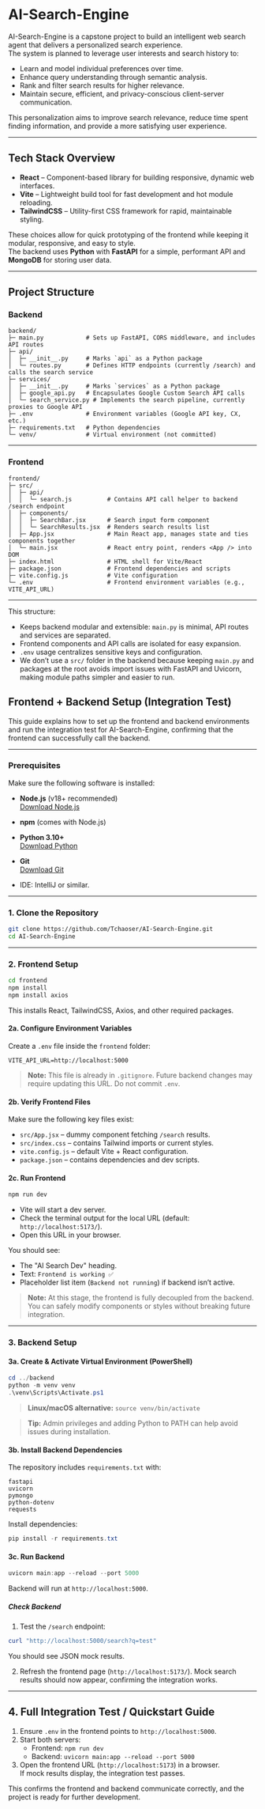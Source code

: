 # AI-Search-Engine

AI-Search-Engine is a capstone project to build an intelligent web search agent that delivers a personalized search experience.  
The system is planned to leverage user interests and search history to:

- Learn and model individual preferences over time.
- Enhance query understanding through semantic analysis.
- Rank and filter search results for higher relevance.
- Maintain secure, efficient, and privacy-conscious client-server communication.

This personalization aims to improve search relevance, reduce time spent finding information, and provide a more satisfying user experience.

---

## Tech Stack Overview

- **React** – Component-based library for building responsive, dynamic web interfaces.
- **Vite** – Lightweight build tool for fast development and hot module reloading.
- **TailwindCSS** – Utility-first CSS framework for rapid, maintainable styling.

These choices allow for quick prototyping of the frontend while keeping it modular, responsive, and easy to style.  
The backend uses **Python** with **FastAPI** for a simple, performant API and **MongoDB** for storing user data.

---

## Project Structure

### Backend

```
backend/
├─ main.py            # Sets up FastAPI, CORS middleware, and includes API routes
├─ api/
│  ├─ __init__.py     # Marks `api` as a Python package
│  └─ routes.py       # Defines HTTP endpoints (currently /search) and calls the search service
├─ services/
│  ├─ __init__.py     # Marks `services` as a Python package
│  ├─ google_api.py   # Encapsulates Google Custom Search API calls
│  └─ search_service.py # Implements the search pipeline, currently proxies to Google API
├─ .env               # Environment variables (Google API key, CX, etc.)
├─ requirements.txt   # Python dependencies
└─ venv/              # Virtual environment (not committed)
```

---

### Frontend

```
frontend/
├─ src/
│  ├─ api/
│  │  └─ search.js          # Contains API call helper to backend /search endpoint
│  ├─ components/
│  │  ├─ SearchBar.jsx      # Search input form component
│  │  └─ SearchResults.jsx  # Renders search results list
│  ├─ App.jsx               # Main React app, manages state and ties components together
│  └─ main.jsx              # React entry point, renders <App /> into DOM
├─ index.html               # HTML shell for Vite/React
├─ package.json             # Frontend dependencies and scripts
├─ vite.config.js           # Vite configuration
└─ .env                     # Frontend environment variables (e.g., VITE_API_URL)
```

---

This structure:

* Keeps backend modular and extensible: `main.py` is minimal, API routes and services are separated.
* Frontend components and API calls are isolated for easy expansion.
* `.env` usage centralizes sensitive keys and configuration.
* We don’t use a `src/` folder in the backend because keeping `main.py` and packages at the root avoids import issues with FastAPI and Uvicorn, making module paths simpler and easier to run.

## Frontend + Backend Setup (Integration Test)

This guide explains how to set up the frontend and backend environments and run the integration test for AI-Search-Engine, confirming that the frontend can successfully call the backend.

---

### Prerequisites

Make sure the following software is installed:

- **Node.js** (v18+ recommended)  
  [Download Node.js](https://nodejs.org/)

- **npm** (comes with Node.js)

- **Python 3.10+**  
  [Download Python](https://www.python.org/)

- **Git**  
  [Download Git](https://git-scm.com/)

- IDE: IntelliJ or similar.

---

### 1. Clone the Repository

```bash
git clone https://github.com/Tchaoser/AI-Search-Engine.git
cd AI-Search-Engine
```

---

### 2. Frontend Setup

```bash
cd frontend
npm install
npm install axios
```

This installs React, TailwindCSS, Axios, and other required packages.

#### 2a. Configure Environment Variables

Create a `.env` file inside the `frontend` folder:

```
VITE_API_URL=http://localhost:5000
```

> **Note:** This file is already in `.gitignore`. Future backend changes may require updating this URL. Do not commit `.env`.

#### 2b. Verify Frontend Files

Make sure the following key files exist:

* `src/App.jsx` – dummy component fetching `/search` results.
* `src/index.css` – contains Tailwind imports or current styles.
* `vite.config.js` – default Vite + React configuration.
* `package.json` – contains dependencies and dev scripts.

#### 2c. Run Frontend

```bash
npm run dev
```

* Vite will start a dev server.
* Check the terminal output for the local URL (default: `http://localhost:5173/`).
* Open this URL in your browser.

You should see:

* The "AI Search Dev" heading.
* Text: `Frontend is working ✅`
* Placeholder list item (`Backend not running`) if backend isn’t active.

> **Note:** At this stage, the frontend is fully decoupled from the backend. You can safely modify components or styles without breaking future integration.

---

### 3. Backend Setup

#### 3a. Create & Activate Virtual Environment (PowerShell)

```powershell
cd ../backend
python -m venv venv
.\venv\Scripts\Activate.ps1
```

> **Linux/macOS alternative:** `source venv/bin/activate`

> **Tip:** Admin privileges and adding Python to PATH can help avoid issues during installation.

#### 3b. Install Backend Dependencies

The repository includes `requirements.txt` with:

```
fastapi
uvicorn
pymongo
python-dotenv
requests
```

Install dependencies:

```powershell
pip install -r requirements.txt
```

#### 3c. Run Backend

```powershell
uvicorn main:app --reload --port 5000
```

Backend will run at `http://localhost:5000`.

##### Check Backend

1. Test the `/search` endpoint:

```powershell
curl "http://localhost:5000/search?q=test"
```

You should see JSON mock results.

2. Refresh the frontend page (`http://localhost:5173/`). Mock search results should now appear, confirming the integration works.

---

## 4. Full Integration Test / Quickstart Guide

1. Ensure `.env` in the frontend points to `http://localhost:5000`.
2. Start both servers:
    - Frontend: `npm run dev`
    - Backend: `uvicorn main:app --reload --port 5000`
3. Open the frontend URL (`http://localhost:5173`) in a browser.  
   If mock results display, the integration test passes.

This confirms the frontend and backend communicate correctly, and the project is ready for further development.

